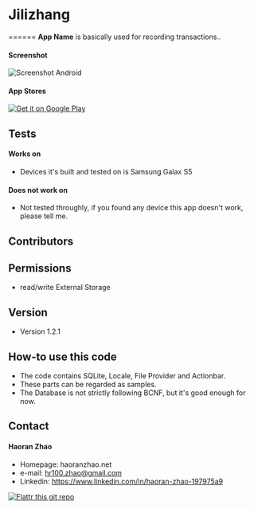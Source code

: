 # Jilizhang
======
**App Name** is basically used for recording transactions..

#### Screenshot
![Screenshot Android](https://lh3.googleusercontent.com/qVAqzo-E2hdvBSOB5G6YG-BOcEBLvx3eP0w_sKkWND7cD3YqsjAGLBLBuUa7fXt7rDKl=h900 "screenshot Android")

#### App Stores
<!-- edit this image location -->
[![Get it on Google Play](https://raw.github.com/repat/README-template/master/googleplay.png)](https://play.google.com/store/apps/details?id=net.haoranzhao.jilizhang)


## Tests
#### Works on
* Devices it's built and tested on is Samsung Galax S5

#### Does not work on
* Not tested throughly, if you found any device this app doesn't work, please tell me.

## Contributors

## Permissions
* read/write External Storage

## Version 
* Version 1.2.1

## How-to use this code
* The code contains SQLite, Locale, File Provider and Actionbar. 
* These parts can be regarded as samples.
* The Database is not strictly following BCNF, but it's good enough for now.

## Contact
#### Haoran Zhao
* Homepage: haoranzhao.net
* e-mail: hr100.zhao@gmail.com
* Linkedin: https://www.linkedin.com/in/haoran-zhao-197975a9

[![Flattr this git repo](http://api.flattr.com/button/flattr-badge-large.png)](https://flattr.com/submit/auto?user_id=username&url=https://github.com/username/appname&title=appname&language=&tags=github&category=software) 
